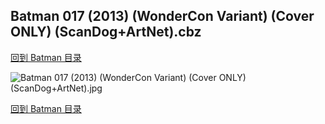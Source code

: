 ## Batman 017 (2013) (WonderCon Variant) (Cover ONLY) (ScanDog+ArtNet).cbz


[回到 Batman 目录](https://github.com/alicewish/markdown/blob/master/series/Batman.md)


![Batman 017 (2013) (WonderCon Variant) (Cover ONLY) (ScanDog+ArtNet).jpg](https://wx1.sinaimg.cn/large/6a9fdecagy1fq32qin4atj21401pg1kx.jpg)

[回到 Batman 目录](https://github.com/alicewish/markdown/blob/master/series/Batman.md)

